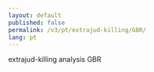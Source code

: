 ```yaml
---
layout: default
published: false
permalink: /v3/pt/extrajud-killing/GBR/
lang: pt
---
```


extrajud-killing analysis GBR

